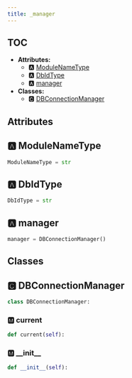 ```yaml
---
title: _manager
---
```


## TOC

- **Attributes:**
  - 🅰 [ModuleNameType](#🅰-modulenametype)
  - 🅰 [DbIdType](#🅰-dbidtype)
  - 🅰 [manager](#🅰-manager)
- **Classes:**
  - 🅲 [DBConnectionManager](#🅲-dbconnectionmanager)

## Attributes

## 🅰 ModuleNameType

```python
ModuleNameType = str
```

## 🅰 DbIdType

```python
DbIdType = str
```

## 🅰 manager

```python
manager = DBConnectionManager()
```


## Classes

## 🅲 DBConnectionManager

```python
class DBConnectionManager:
```


### 🅼 current

```python
def current(self):
```
### 🅼 \_\_init\_\_

```python
def __init__(self):
```
